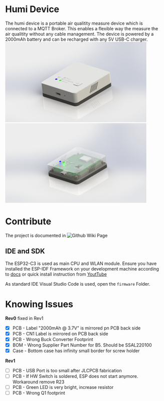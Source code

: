 # Humi Device
The humi device is a portable air qualitity measure device which is connected to a MQTT Broker. This enables
a flexible way the measure the air qualitity without any cable management. The device is powered by a 2000mAh battery
and can be recharged with any 5V USB-C charger.<br />
<img src="docs/HumiDevice.JPG" width="450px"/>
<img src="docs/HumiDevice_intern.JPG" width="450px"/>

# Contribute
The project is documented in ![Github Wiki Page](https://github.com/ARQMS/arqms-device/wiki)


## IDE and SDK
The ESP32-C3 is used as main CPU and WLAN module. Ensure you have installed the ESP-IDF Framework on your 
development machine according to [docs](https://docs.espressif.com/projects/esp-idf/en/latest/esp32c3/get-started/index.html#step-1-install-prerequisites) or quick install instruction from [YoutTube](https://www.youtube.com/watch?v=byVPAfodTyY)

As standard IDE Visual Studio Code is used, open the `firmware` Folder.


# Knowing Issues
**Rev0** fixed in Rev1
- [x] PCB - Label "2000mAh @ 3.7V" is mirrored pn PCB back side
- [x] PCB - CN1 Label is mirrored on PCB back side
- [x] PCB - Wrong Buck Converter Footprint
- [x] BOM - Wrong Supplier Part Number for B5. Should be SSAL220100
- [x] Case - Bottom case has infinity small border for screw holder

**Rev1**
- [ ] PCB - USB Port is too small after JLCPCB fabrication
- [ ] PCB - If HW Switch is soldered, ESP does not start anymore. Workaround remove R23
- [ ] PCB - Green LED is very bright, increase resistor
- [ ] PCB - Wrong Q1 footprint
